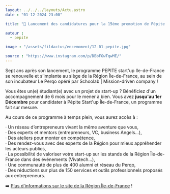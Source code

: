 ```yaml
---
layout: ../../../layouts/Actu.astro
date : "01-12-2024 23:00"

title: "🚀 Lancement des candidatures pour la 15ème promotion de Pépite start'up Île-de-France 🚀"

auteur :
  - pepite

image : "/assets/fildactus/encemoment/12-01-pepite.jpg"

source : "https://www.instagram.com/p/DBbFGwTqwME/"
---
```


Sept ans après son lancement, le programme PEPITE start'up Ile-de-France se renouvelle et s’implante au siège de la Région Île-de-France, au sein de son incubateur Le Perqo opéré par Schoolab | Mission-driven company !

Vous êtes un(e) étudiant(e) avec un projet de start-up ? Bénéficiez d'un accompagnement de 6 mois pour le mener à bien. Vous avez __jusqu'au 1er Décembre__ pour candidater à Pépite Start'up Île-de-France, un programme fait sur mesure.

Au cours de ce programme à temps plein, vous aurez accès à :

· Un réseau d’entrepreneurs vivant la même aventure que vous,  
· Des experts et mentors (entrepreneurs, VC, business Angels…),  
· Des ateliers pour monter en compétence,  
· Des rendez-vous avec des experts de la Région pour mieux appréhender les acteurs publics,  
· La possibilité de valoriser votre start-up sur les stands de la Région Île-de-France dans des événements (Vivatech...),  
· Une communauté de plus de 400 alumni et réseau du Perqo,  
· Des réductions sur plus de 150 services et outils professionnels proposés aux entrepreneurs.

➡️ [Plus d'informations sur le site de la Région Île-de-France](https://www.iledefrance.fr/aides-et-appels-a-projets/pepite-startup-ile-de-france-lappel-candidatures-pour-la-15e-promotion-est-ouvert) !